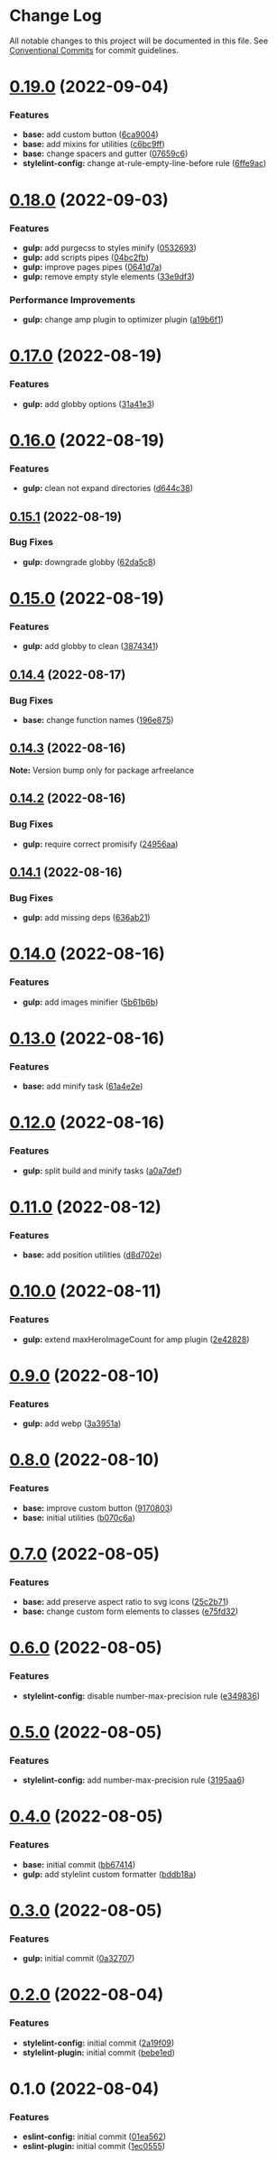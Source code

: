 # Change Log

All notable changes to this project will be documented in this file.
See [Conventional Commits](https://conventionalcommits.org) for commit guidelines.

# [0.19.0](https://github.com/arfreelance/monorepo/compare/v0.18.0...v0.19.0) (2022-09-04)

### Features

-   **base:** add custom button ([6ca9004](https://github.com/arfreelance/monorepo/commit/6ca900459ae6cdb21708a73936cb287dbfa20db8))
-   **base:** add mixins for utilities ([c6bc9ff](https://github.com/arfreelance/monorepo/commit/c6bc9ff0dad084d5cda50f2ec2f9b42c8362a6ad))
-   **base:** change spacers and gutter ([07659c6](https://github.com/arfreelance/monorepo/commit/07659c62d8128dd3a6fa6369276158926b72d12b))
-   **stylelint-config:** change at-rule-empty-line-before rule ([6ffe9ac](https://github.com/arfreelance/monorepo/commit/6ffe9ac5204b4934c68e443d55270f2f5ecabc1e))

# [0.18.0](https://github.com/arfreelance/monorepo/compare/v0.17.0...v0.18.0) (2022-09-03)

### Features

-   **gulp:** add purgecss to styles minify ([0532693](https://github.com/arfreelance/monorepo/commit/05326932aee05ae1bfb7b4954b07db2f160f39ad))
-   **gulp:** add scripts pipes ([04bc2fb](https://github.com/arfreelance/monorepo/commit/04bc2fb6890cacb2630444216fc8caa2c3af568a))
-   **gulp:** improve pages pipes ([0641d7a](https://github.com/arfreelance/monorepo/commit/0641d7a9ef0536050bd0889f6b71f667a380446e))
-   **gulp:** remove empty style elements ([33e9df3](https://github.com/arfreelance/monorepo/commit/33e9df3366364b3457a8f854cde786c1dac5405b))

### Performance Improvements

-   **gulp:** change amp plugin to optimizer plugin ([a19b6f1](https://github.com/arfreelance/monorepo/commit/a19b6f10d0aec9523c9a1425096659c0cb410664))

# [0.17.0](https://github.com/arfreelance/monorepo/compare/v0.16.0...v0.17.0) (2022-08-19)

### Features

-   **gulp:** add globby options ([31a41e3](https://github.com/arfreelance/monorepo/commit/31a41e3531e3514bf30eb651256e3dd13ce02cf6))

# [0.16.0](https://github.com/arfreelance/monorepo/compare/v0.15.1...v0.16.0) (2022-08-19)

### Features

-   **gulp:** clean not expand directories ([d644c38](https://github.com/arfreelance/monorepo/commit/d644c389f75a4ac12d28702488040d6c7a09d1a3))

## [0.15.1](https://github.com/arfreelance/monorepo/compare/v0.15.0...v0.15.1) (2022-08-19)

### Bug Fixes

-   **gulp:** downgrade globby ([62da5c8](https://github.com/arfreelance/monorepo/commit/62da5c8f47c9abf68a3a19cd5a0df1072a0c858b))

# [0.15.0](https://github.com/arfreelance/monorepo/compare/v0.14.4...v0.15.0) (2022-08-19)

### Features

-   **gulp:** add globby to clean ([3874341](https://github.com/arfreelance/monorepo/commit/3874341f2e6848cfdbe22c041dacfc8999699c6b))

## [0.14.4](https://github.com/arfreelance/monorepo/compare/v0.14.3...v0.14.4) (2022-08-17)

### Bug Fixes

-   **base:** change function names ([196e875](https://github.com/arfreelance/monorepo/commit/196e875ff418ec93278aaf850d5bb6a91d31129d))

## [0.14.3](https://github.com/arfreelance/monorepo/compare/v0.14.2...v0.14.3) (2022-08-16)

**Note:** Version bump only for package arfreelance

## [0.14.2](https://github.com/arfreelance/monorepo/compare/v0.14.1...v0.14.2) (2022-08-16)

### Bug Fixes

-   **gulp:** require correct promisify ([24956aa](https://github.com/arfreelance/monorepo/commit/24956aaa15b5ea042694fb55cf98778453e54be2))

## [0.14.1](https://github.com/arfreelance/monorepo/compare/v0.14.0...v0.14.1) (2022-08-16)

### Bug Fixes

-   **gulp:** add missing deps ([636ab21](https://github.com/arfreelance/monorepo/commit/636ab21526b5e354808d08794f68695adda4d3e9))

# [0.14.0](https://github.com/arfreelance/monorepo/compare/v0.13.0...v0.14.0) (2022-08-16)

### Features

-   **gulp:** add images minifier ([5b61b6b](https://github.com/arfreelance/monorepo/commit/5b61b6b3bc6f74dbf736070ec1c8806397917b37))

# [0.13.0](https://github.com/arfreelance/monorepo/compare/v0.12.0...v0.13.0) (2022-08-16)

### Features

-   **base:** add minify task ([61a4e2e](https://github.com/arfreelance/monorepo/commit/61a4e2e96c39fd142a394d1c9abb3fed73214e1d))

# [0.12.0](https://github.com/arfreelance/monorepo/compare/v0.11.0...v0.12.0) (2022-08-16)

### Features

-   **gulp:** split build and minify tasks ([a0a7def](https://github.com/arfreelance/monorepo/commit/a0a7def0b6b06ad6bc7e20d962b803c353a6ca7e))

# [0.11.0](https://github.com/arfreelance/monorepo/compare/v0.10.0...v0.11.0) (2022-08-12)

### Features

-   **base:** add position utilities ([d8d702e](https://github.com/arfreelance/monorepo/commit/d8d702ec5d749e7abf59e1624d0f766e788cf69e))

# [0.10.0](https://github.com/arfreelance/monorepo/compare/v0.9.0...v0.10.0) (2022-08-11)

### Features

-   **gulp:** extend maxHeroImageCount for amp plugin ([2e42828](https://github.com/arfreelance/monorepo/commit/2e428284724e0582b94b04e1071d0baceacf5c09))

# [0.9.0](https://github.com/arfreelance/monorepo/compare/v0.8.0...v0.9.0) (2022-08-10)

### Features

-   **gulp:** add webp ([3a3951a](https://github.com/arfreelance/monorepo/commit/3a3951af4b0c9c033ccfb3b37666272ab8722232))

# [0.8.0](https://github.com/arfreelance/monorepo/compare/v0.7.0...v0.8.0) (2022-08-10)

### Features

-   **base:** improve custom button ([9170803](https://github.com/arfreelance/monorepo/commit/917080374106f435587ae6ed0a4d02e93f574d68))
-   **base:** initial utilities ([b070c6a](https://github.com/arfreelance/monorepo/commit/b070c6ad4ae61a4e1d4d43739867c65acdcd7842))

# [0.7.0](https://github.com/arfreelance/monorepo/compare/v0.6.0...v0.7.0) (2022-08-05)

### Features

-   **base:** add preserve aspect ratio to svg icons ([25c2b71](https://github.com/arfreelance/monorepo/commit/25c2b710a5b15f55300737e6f69543b6152126ae))
-   **base:** change custom form elements to classes ([e75fd32](https://github.com/arfreelance/monorepo/commit/e75fd32e24176ed531c5ff7e9e53de2f6894bd96))

# [0.6.0](https://github.com/arfreelance/monorepo/compare/v0.5.0...v0.6.0) (2022-08-05)

### Features

-   **stylelint-config:** disable number-max-precision rule ([e349836](https://github.com/arfreelance/monorepo/commit/e34983695c41fba222a22a1803305a9b8b8d9dfc))

# [0.5.0](https://github.com/arfreelance/monorepo/compare/v0.4.0...v0.5.0) (2022-08-05)

### Features

-   **stylelint-config:** add number-max-precision rule ([3195aa6](https://github.com/arfreelance/monorepo/commit/3195aa6ac661d7e260a4692c919968bf2a865299))

# [0.4.0](https://github.com/arfreelance/monorepo/compare/v0.3.0...v0.4.0) (2022-08-05)

### Features

-   **base:** initial commit ([bb67414](https://github.com/arfreelance/monorepo/commit/bb674141f7d7f458680cabffadc70adebf0a216a))
-   **gulp:** add stylelint custom formatter ([bddb18a](https://github.com/arfreelance/monorepo/commit/bddb18a6ef1f67f91d8bc6a8f843bfbdc38076ed))

# [0.3.0](https://github.com/arfreelance/monorepo/compare/v0.2.0...v0.3.0) (2022-08-05)

### Features

-   **gulp:** initial commit ([0a32707](https://github.com/arfreelance/monorepo/commit/0a32707fe42456f2ccbd89d345a6dab59f655ceb))

# [0.2.0](https://github.com/arfreelance/monorepo/compare/v0.1.0...v0.2.0) (2022-08-04)

### Features

-   **stylelint-config:** initial commit ([2a19f09](https://github.com/arfreelance/monorepo/commit/2a19f093147e678ee31c6450582ce4b631b9cd6e))
-   **stylelint-plugin:** initial commit ([bebe1ed](https://github.com/arfreelance/monorepo/commit/bebe1ed110e12e1b2fb7f7e1183faa9d737f7c81))

# 0.1.0 (2022-08-04)

### Features

-   **eslint-config:** initial commit ([01ea562](https://github.com/arfreelance/monorepo/commit/01ea562ceb97ecd4054ea3cd8ca14a168be72589))
-   **eslint-plugin:** initial commit ([1ec0555](https://github.com/arfreelance/monorepo/commit/1ec0555da82fa4eba9bd7d709c863a83bd803755))
